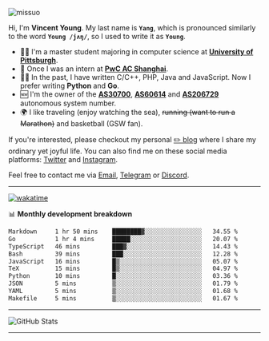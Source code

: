 <p align="left"> <img src="https://komarev.com/ghpvc/?username=missuo&label=Profile%20views&color=0e75b6&style=flat" alt="missuo" /> </p>


Hi, I'm **Vincent Young**. My last name is **`Yang`**, which is pronounced similarly to the word **`Young /jʌŋ/`**, so I used to write it as **`Young`**. 

-  👨‍🎓 I'm a master student majoring in computer science at [**University of Pittsburgh**](https://www.pitt.edu).
-  💼 Once I was an intern at **[PwC AC Shanghai](https://www.linkedin.com/company/pwc-ac-shanghai/)**.
-  👨‍💻 In the past, I have written C/C++, PHP, Java and JavaScript. Now I prefer writing **Python** and **Go**.
-  🆕 I'm the owner of the **[AS30700](https://bgp.tools/as/30700)**, **[AS60614](https://bgp.tools/as/60614)** and **[AS206729](https://bgp.tools/as/206729)** autonomous system number.
-  🌍 I like traveling (enjoy watching the sea), ~~running (want to run a Marathon)~~ and basketball (GSW fan).

If you're interested, please checkout my personal [✏️ blog](https://missuo.me/) where I share my ordinary yet joyful life. You can also find me on these social media platforms: [Twitter](https://twitter.com/m1ssuo) and [Instagram](https://www.instagram.com/missuo.me).

Feel free to contact me via <a href="mailto:i@yyt.moe">Email</a>, [Telegram](https://t.me/missuo) or [Discord](https://discordapp.com/users/missuo#7448).

-------

[![wakatime](https://wakatime.com/badge/user/c13cd961-40ca-417a-afb6-1f9ea8ac295c.svg)](https://wakatime.com/@missuo)

📊 **Monthly development breakdown**
<!--START_SECTION:waka-->

```txt
Markdown     1 hr 50 mins    ████████▓░░░░░░░░░░░░░░░░   34.55 %
Go           1 hr 4 mins     █████░░░░░░░░░░░░░░░░░░░░   20.07 %
TypeScript   46 mins         ███▓░░░░░░░░░░░░░░░░░░░░░   14.43 %
Bash         39 mins         ███░░░░░░░░░░░░░░░░░░░░░░   12.28 %
JavaScript   16 mins         █▒░░░░░░░░░░░░░░░░░░░░░░░   05.07 %
TeX          15 mins         █▒░░░░░░░░░░░░░░░░░░░░░░░   04.97 %
Python       10 mins         █░░░░░░░░░░░░░░░░░░░░░░░░   03.36 %
JSON         5 mins          ▒░░░░░░░░░░░░░░░░░░░░░░░░   01.79 %
YAML         5 mins          ▒░░░░░░░░░░░░░░░░░░░░░░░░   01.68 %
Makefile     5 mins          ▒░░░░░░░░░░░░░░░░░░░░░░░░   01.67 %
```

<!--END_SECTION:waka-->

-------

![GitHub Stats](https://github-readme-stats-opal-alpha-76.vercel.app/api?username=missuo&show_icons=true&theme=transparent)

-------

